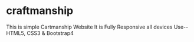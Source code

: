 # craftmanship
This is simple Cartmanship Website
It is Fully Responsive all devices
Use--HTML5, CSS3 & Bootstrap4
